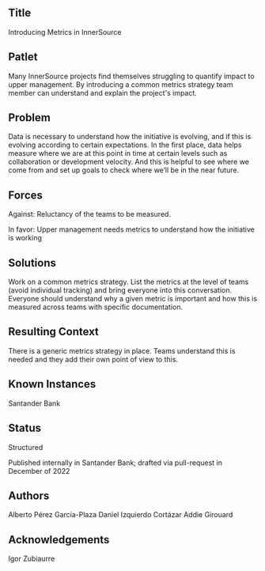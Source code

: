 ## Title

Introducing Metrics in InnerSource

## Patlet

Many InnerSource projects find themselves struggling to quantify impact to upper management. By introducing a common metrics strategy team member can understand and explain the project's impact.

## Problem

Data is necessary to understand how the initiative is evolving, and if this is evolving according to certain expectations. In the first place, data helps measure where we are at this point in time at certain levels such as collaboration or development velocity. And this is helpful to see where we come from and set up goals to check where we’ll be in the near future.

## Forces

Against: Reluctancy of the teams to be measured.

In favor: Upper management needs metrics to understand how the initiative is working

## Solutions

Work on a common metrics strategy. List the metrics at the level of teams (avoid individual tracking) and bring everyone into this conversation. Everyone should understand why a given metric is important and how this is measured across teams with specific documentation.

## Resulting Context

There is a generic metrics strategy in place. Teams understand this is needed and they add their own point of view to this.

## Known Instances  

Santander Bank

## Status

Structured

Published internally in Santander Bank; drafted via pull-request in December of 2022

## Authors

Alberto Pérez García-Plaza
Daniel Izquierdo Cortázar
Addie Girouard

## Acknowledgements  

Igor Zubiaurre
